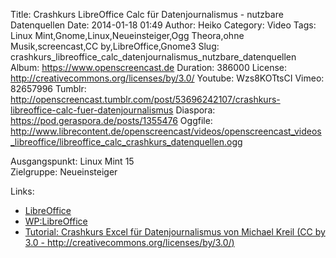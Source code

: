 Title: Crashkurs LibreOffice Calc für Datenjournalismus - nutzbare Datenquellen
Date: 2014-01-18 01:49
Author: Heiko
Category: Video
Tags: Linux Mint,Gnome,Linux,Neueinsteiger,Ogg Theora,ohne Musik,screencast,CC by,LibreOffice,Gnome3
Slug: crashkurs_libreoffice_calc_datenjournalismus_nutzbare_datenquellen
Album: https://www.openscreencast.de
Duration: 386000
License: http://creativecommons.org/licenses/by/3.0/
Youtube: Wzs8KOTtsCI
Vimeo: 82657996
Tumblr: http://openscreencast.tumblr.com/post/53696242107/crashkurs-libreoffice-calc-fuer-datenjournalismus
Diaspora: https://pod.geraspora.de/posts/1355476
Oggfile: http://www.librecontent.de/openscreencast/videos/openscreencast_videos_libreoffice/libreoffice_calc_crashkurs_datenquellen.ogg

Ausgangspunkt: Linux Mint 15  
Zielgruppe: Neueinsteiger  

Links:

  * [LibreOffice](http://de.libreoffice.org/hilfe-kontakt/handbuecher/ "Link zu LibreOffice" )
  * [WP:LibreOffice](http://de.wikipedia.org/wiki/Libreoffice "LibreOffice" )
  * [Tutorial: Crashkurs Excel für Datenjournalismus von Michael Kreil (CC by 3.0 - http://creativecommons.org/licenses/by/3.0/)](http://www.opendatacity.de/tutorial-crashkurs-excel-fur-datenjournalismus/ "opendatacity.de" )

